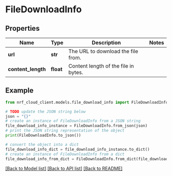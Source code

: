 # FileDownloadInfo


## Properties

Name | Type | Description | Notes
------------ | ------------- | ------------- | -------------
**url** | **str** | The URL to download the file from. | 
**content_length** | **float** | Content length of the file in bytes. | 

## Example

```python
from nrf_cloud_client.models.file_download_info import FileDownloadInfo

# TODO update the JSON string below
json = "{}"
# create an instance of FileDownloadInfo from a JSON string
file_download_info_instance = FileDownloadInfo.from_json(json)
# print the JSON string representation of the object
print(FileDownloadInfo.to_json())

# convert the object into a dict
file_download_info_dict = file_download_info_instance.to_dict()
# create an instance of FileDownloadInfo from a dict
file_download_info_from_dict = FileDownloadInfo.from_dict(file_download_info_dict)
```
[[Back to Model list]](../README.md#documentation-for-models) [[Back to API list]](../README.md#documentation-for-api-endpoints) [[Back to README]](../README.md)


